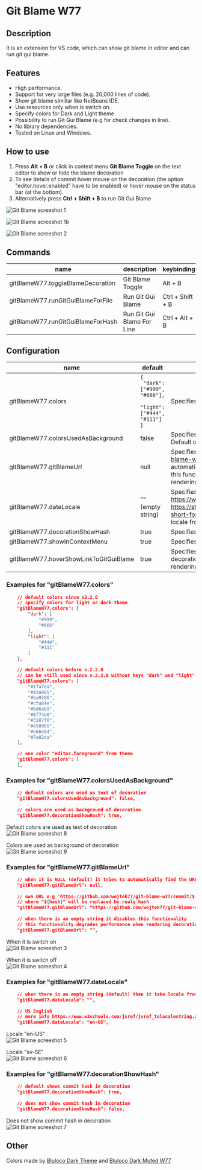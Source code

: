 # Git Blame W77

## Description
It is an extension for VS code, which can show git blame in editor and can run git gui blame.

## Features
- High performance.
- Support for very large files (e.g. 20,000 lines of code).
- Show git blame simillar like NetBeans IDE.
- Use resources only when is switch on.
- Specify colors for Dark and Light theme
- Possibility to run Git Gui Blame (e.g for check changes in line).
- No library dependencies.
- Tested on Linux and Windows.

## How to use
1. Press **Alt + B** or click in context menu **Git Blame Toggle** on the text editor to show or hide the blame decoration
2. To see details of commit hover mouse on the decoration (the option "editor.hover.enabled" have to be enabled) or hover mouse on the status bar (at the bottom).
3. Alternatively press **Ctrl + Shift + B** to run Git Gui Blame

![Git Blame screeshot 1](images/screenshot1.png)

![Git Blame screeshot 1b](images/screenshot1b.png)

![Git Blame screeshot 2](images/screenshot2.png)

## Commands
| name | description | keybinding |
| - | - | - |
gitBlameW77.toggleBlameDecoration | Git Blame Toggle | Alt + B
gitBlameW77.runGitGuiBlameForFile | Run Git Gui Blame | Ctrl + Shift + B
gitBlameW77.runGitGuiBlameForHash | Run Git Gui Blame For Line | Ctrl + Alt + B

## Configuration
| name | default | description |
| - | - | - |
gitBlameW77.colors | <code>{<br> "dark": ["#999", "#666"],<br> "light": ["#444", "#111"]<br>}</code> | Specifies colors for the blame decoration.
gitBlameW77.colorsUsedAsBackground | false | Specifies whether colors are used as background of decoration. Default colors are used as text of decoration.
gitBlameW77.gitBlameUrl | null | Specifies git blame URL e.g 'https://github.com/wojtek77/git-blame-w77/commit/${hash}'. When it is NULL (default) it tries to automatically find the URL. When there is an empty string it disables this functionality. This functionality degrades performance when rendering decorations.
gitBlameW77.dateLocale | "" (empty string) | Specifies locale for date e.g 'en-US'. More locales here https://www.w3schools.com/jsref/jsref_tolocalestring.asp or https://stackoverflow.com/questions/27939773/tolocaledatestring-short-format. When there is an empty string (default) then it take locale from system.
gitBlameW77.decorationShowHash | true | Specifies whether to show commit hash or not in decoration.
gitBlameW77.showInContextMenu | true | Specifies whether to show in the context menu 'Git Blame Toggle'.
gitBlameW77.hoverShowLinkToGitGuiBlame | true | Specifies whether to show link to Git Gui Blame in hover of decoration. This functionality degrades performance when rendering decorations.

### Examples for "gitBlameW77.colors"

```json
    // default colors since v2.2.0
    // specify colors for light or dark theme
    "gitBlameW77.colors": {
        "dark": [
            "#999",
            "#666"
        ],
        "light": [
            "#444",
            "#111"
        ]
    },

    // default colors before v.2.2.0
    // can be still used since v.2.2.0 without keys "dark" and "light"
    "gitBlameW77.colors": [
        "#17a7ea",
        "#43a965",
        "#ba9286",
        "#cfa84e",
        "#bd6ab9",
        "#8f74e0",
        "#3187f0",
        "#e58965",
        "#e66e84",
        "#7a82da"
    ],

    // one color "editor.foreground" from theme
    "gitBlameW77.colors": [
    ],
```

### Examples for "gitBlameW77.colorsUsedAsBackground"

```json
    // default colors are used as text of decoration
    "gitBlameW77.colorsUsedAsBackground": false,
    
    // colors are used as background of decoration
    "gitBlameW77.decorationShowHash": true,
```
Default colors are used as text of decoration\
![Git Blame screeshot 8](images/screenshot8.png)

Colors are used as background of decoration\
![Git Blame screeshot 9](images/screenshot9.png)

### Examples for "gitBlameW77.gitBlameUrl"

```json
    // when it is NULL (default) it tries to automatically find the URL
    "gitBlameW77.gitBlameUrl": null,
    
    // own URL e.g 'https://github.com/wojtek77/git-blame-w77/commit/${hash}'
    // where "${hash}" will be replaced by realy hash
    "gitBlameW77.gitBlameUrl": "https://github.com/wojtek77/git-blame-w77/commit/${hash}",
    
    // when there is an empty string it disables this functionality
    // this functionality degrades performance when rendering decorations
    "gitBlameW77.gitBlameUrl": "",
```
When it is switch on\
![Git Blame screeshot 3](images/screenshot3.png)

When it is switch off\
![Git Blame screeshot 4](images/screenshot4.png)

### Examples for "gitBlameW77.dateLocale"

```json
    // when there is an empty string (default) then it take locale from system
    "gitBlameW77.dateLocale": "",
    
    // US English
    // more info https://www.w3schools.com/jsref/jsref_tolocalestring.asp
    "gitBlameW77.dateLocale": "en-US",
```
Locale "en-US"\
![Git Blame screeshot 5](images/screenshot5_en-US.png)

Locale "sv-SE"\
![Git Blame screeshot 6](images/screenshot6_sv-SE.png)

### Examples for "gitBlameW77.decorationShowHash"

```json
    // default shows commit hash in decoration
    "gitBlameW77.decorationShowHash": true,
    
    // does not show commit hash in decoration
    "gitBlameW77.decorationShowHash": false,
```
Does not show commit hash in decoration\
![Git Blame screeshot 7](images/screenshot7.png)

## Other
Colors made by [Bluloco Dark Theme](https://marketplace.visualstudio.com/items?itemName=uloco.theme-bluloco-dark) and [Bluloco Dark Muted W77](https://marketplace.visualstudio.com/items?itemName=W77.bluloco-dark-muted-theme-w77)
